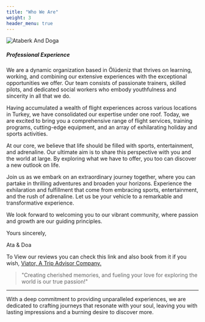 ```yaml
---
title: "Who We Are"
weight: 3
header_menu: true
---
```


![Ataberk And Doga](images/aboutus.png)

##### Professional Experience

We are a dynamic organization based in Ölüdeniz that thrives on learning, working, and combining our extensive experiences with the exceptional opportunities we offer. Our team consists of passionate trainers, skilled pilots, and dedicated social workers who embody youthfulness and sincerity in all that we do.

Having accumulated a wealth of flight experiences across various locations in Turkey, we have consolidated our expertise under one roof. Today, we are excited to bring you a comprehensive range of flight services, training programs, cutting-edge equipment, and an array of exhilarating holiday and sports activities.

At our core, we believe that life should be filled with sports, entertainment, and adrenaline. Our ultimate aim is to share this perspective with you and the world at large. By exploring what we have to offer, you too can discover a new outlook on life.

Join us as we embark on an extraordinary journey together, where you can partake in thrilling adventures and broaden your horizons. Experience the exhilaration and fulfillment that come from embracing sports, entertainment, and the rush of adrenaline. Let us be your vehicle to a remarkable and transformative experience.

We look forward to welcoming you to our vibrant community, where passion and growth are our guiding principles.

Yours sincerely,

Ata & Doa


To View our reviews you can check this link and also book from it if you wish, [Viator, A Trip Advisor Company.](https://www.viator.com/tours/Fethiye/Paragliding/d5290-160083P1)
>"Creating cherished memories, and fueling your love for exploring the world is our true passion!" 

----
With a deep commitment to providing unparalleled experiences, we are dedicated to crafting journeys that resonate with your soul, leaving you with lasting impressions and a burning desire to discover more.